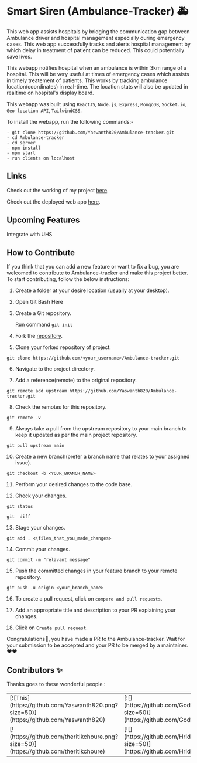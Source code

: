 # Smart Siren (Ambulance-Tracker) 🚑

This web app assists hospitals by bridging the communication gap between Ambulance driver and hospital management especially during emergency cases. This web app successfully tracks and alerts hospital management by which delay in treatment of patient can be reduced. This could potentially save lives.

This webapp notifies hospital when an ambulance is within 3km range of a hospital. This will be very useful at times of emergency cases which assists in timely treatement of patients. This works by tracking ambulance location(coordinates) in real-time. The location stats will also be updated in realtime on hospital's display board.

This webapp was built using `ReactJS`, `Node.js`, `Express`, `MongoDB`, `Socket.io`, `Geo-location API`, `TailwindCSS`.

To install the webapp, run the following commands:-

    - git clone https://github.com/Yaswanth820/Ambulance-tracker.git
    - cd Ambulance-tracker
    - cd server
    - npm install
    - npm start
    - run clients on localhost


## Links
Check out the working of my project [here](https://youtu.be/KkqGRHMl9Sk).

Check out the deployed web app [here](https://react-amb-driver.herokuapp.com/ ).

## Upcoming Features
Integrate with UHS

## How to Contribute

If you think that you can add a new feature or want to fix a bug, you are welcomed to contribute to Ambulance-tracker and make this project better. To start contributing, follow the below instructions:

1. Create a folder at your desire location (usually at your desktop).

2. Open Git Bash Here

3. Create a Git repository.

   Run command `git init`

4. Fork the [repository](https://github.com/Yaswanth820/Ambulance-tracker.git).

5. Clone your forked repository of project.

```git clone
git clone https://github.com/<your_username>/Ambulance-tracker.git 
```

6. Navigate to the project directory.

7. Add a reference(remote) to the original repository.

```
git remote add upstream https://github.com/Yaswanth820/Ambulance-tracker.git
```

8. Check the remotes for this repository.

```
git remote -v
```

9. Always take a pull from the upstream repository to your main branch to keep it updated as per the main project repository.

```
git pull upstream main
```

10. Create a new branch(prefer a branch name that relates to your assigned issue).

```
git checkout -b <YOUR_BRANCH_NAME>
```

11. Perform your desired changes to the code base.

12. Check your changes.

```
git status
```

```
git  diff
```

13. Stage your changes.

```
git add . <\files_that_you_made_changes>
```

14. Commit your changes.

```
git commit -m "relavant message"
```

15. Push the committed changes in your feature branch to your remote repository.

```
git push -u origin <your_branch_name>
```

16. To create a pull request, click on `compare and pull requests`.

17. Add an appropriate title and description to your PR explaining your changes.

18. Click on `Create pull request`.

Congratulations🎉, you have made a PR to the Ambulance-tracker.
Wait for your submission to be accepted and your PR to be merged by a maintainer.
❤❤
## Contributors ✨

Thanks goes to these wonderful people :
<table>
  <tr>
<td>
[![This](https://github.com/Yaswanth820.png?size=50)](https://github.com/Yaswanth820)
</td>
<td>
[![](https://github.com/Godfryderycerz.png?size=50)](https://github.com/Godfryderycerz)
</td>
<td>
[![](https://github.com/Sakshi-75.png?size=50)](https://github.com/Sakshi-75)
</td>
<td>
[![](https://github.com/Arun89-crypto.png?size=50)](https://github.com/Arun89-crypto)
</td>
<td>
[![](https://github.com/UserJHansen.png?size=50)](https://github.com/UserJHansen)
</td>
</tr>
  <tr>
<td>
[!(https://github.com/theritikchoure.png?size=50)](https://github.com/theritikchoure)
</td>
<td>
[![](https://github.com/HridoyHazard.png?size=50)](https://github.com/HridoyHazard)
</td>
<td>
[![](https://github.com/AshishSharma1203.png?size=50)](https://github.com/AshishSharma1203)
</td>
<td>
[![](https://github.com/jatin00000.png?size=50)](https://github.com/jatin00000)
</td>
</tr>
</table>

